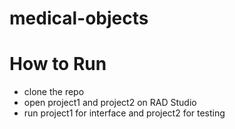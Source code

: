 # medical-objects

# How to Run
- clone the repo
- open project1 and project2 on RAD Studio
- run project1 for interface and project2 for testing
